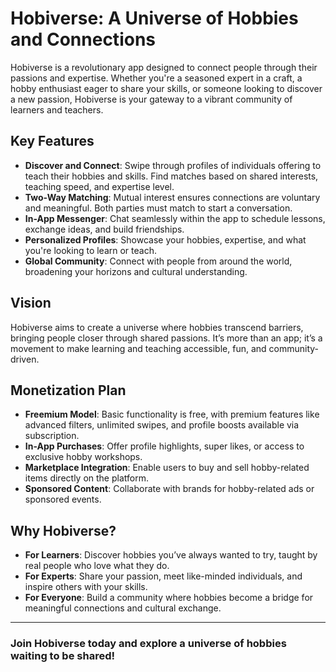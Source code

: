 # Hobiverse: A Universe of Hobbies and Connections

Hobiverse is a revolutionary app designed to connect people through their passions and expertise. Whether you're a seasoned expert in a craft, a hobby enthusiast eager to share your skills, or someone looking to discover a new passion, Hobiverse is your gateway to a vibrant community of learners and teachers.

## Key Features

- **Discover and Connect**: Swipe through profiles of individuals offering to teach their hobbies and skills. Find matches based on shared interests, teaching speed, and expertise level.
- **Two-Way Matching**: Mutual interest ensures connections are voluntary and meaningful. Both parties must match to start a conversation.
- **In-App Messenger**: Chat seamlessly within the app to schedule lessons, exchange ideas, and build friendships.
- **Personalized Profiles**: Showcase your hobbies, expertise, and what you're looking to learn or teach.
- **Global Community**: Connect with people from around the world, broadening your horizons and cultural understanding.

## Vision

Hobiverse aims to create a universe where hobbies transcend barriers, bringing people closer through shared passions. It’s more than an app; it’s a movement to make learning and teaching accessible, fun, and community-driven.

## Monetization Plan

- **Freemium Model**: Basic functionality is free, with premium features like advanced filters, unlimited swipes, and profile boosts available via subscription.
- **In-App Purchases**: Offer profile highlights, super likes, or access to exclusive hobby workshops.
- **Marketplace Integration**: Enable users to buy and sell hobby-related items directly on the platform.
- **Sponsored Content**: Collaborate with brands for hobby-related ads or sponsored events.

## Why Hobiverse?

- **For Learners**: Discover hobbies you’ve always wanted to try, taught by real people who love what they do.
- **For Experts**: Share your passion, meet like-minded individuals, and inspire others with your skills.
- **For Everyone**: Build a community where hobbies become a bridge for meaningful connections and cultural exchange.

---

### Join Hobiverse today and explore a universe of hobbies waiting to be shared!

